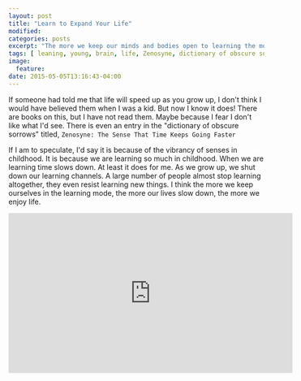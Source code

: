 ```yaml
---
layout: post
title: "Learn to Expand Your Life"
modified:
categories: posts
excerpt: "The more we keep our minds and bodies open to learning the more life slows down"
tags: [ leaning, young, brain, life, Zenosyne, dictionary of obscure sorrows]
image:
  feature:
date: 2015-05-05T13:16:43-04:00
---
```


If someone had told me that life will speed up as you grow up, I don't think I would have believed them when I was a kid.
But now I know it does!
There are books on this, but I have not read them. Maybe because I fear I don't like what I'd see.
There is even an entry in the "dictionary of obscure sorrows" titled, `Zenosyne: The Sense That Time Keeps Going Faster`

If I am to speculate, I'd say it is because of the vibrancy of senses in childhood.
It is because we are learning so much in childhood.
When we are learning time slows down. At least it does for me.
As we grow up, we shut down our learning channels. A large number of people almost stop learning altogether, they even resist learning new things.
I think the more we keep ourselves in the learning mode, the more our lives slow down, the more we enjoy life.


<iframe width="560" height="315" src="https://www.youtube.com/embed/SNgyEmYyQF4" frameborder="0" allowfullscreen></iframe>
